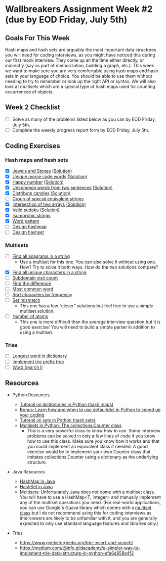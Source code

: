 # Wallbreakers Assignment Week #2 (due by EOD Friday, July 5th)


## Goals For This Week
Hash maps and hash sets are arguably the most important data structures you will need for coding interviews, as you might have noticed this during our first mock interview. They come up all the time either directly, or indirectly (say as part of memorization, building a graph, etc.). This week we want to make sure you are very comfortable using hash maps and hash sets in your language of choice. You should be able to use them without needing to try to remember or look up the right API or syntax. We will also look at multisets which are a special type of hash maps used for counting occurrences of objects.

## Week 2 Checklist
- [ ] Solve as many of the problems listed below as you can by EOD Friday, July 5th.
- [ ] Complete the weekly progress report form by EOD Friday, July 5th.

## Coding Exercises

### Hash maps and hash sets
- [x] [Jewels and Stones](https://leetcode.com/problems/jewels-and-stones/) [(Solution)](https://github.com/amarsgithub/Wallbreakers/blob/master/Week%202%20-%20hashmaps%2C%20sets%2C%20multisets%2C%20tries/771.%20Jewels%20and%20Stones/main.cpp)
- [x] [Unique morse code words](https://leetcode.com/problems/unique-morse-code-words/) [(Solution)](https://github.com/amarsgithub/Wallbreakers/blob/master/Week%202%20-%20hashmaps%2C%20sets%2C%20multisets%2C%20tries/804.%20Unique%20Morse%20Code%20Words/main.cpp)
- [x] [Happy number](https://leetcode.com/problems/happy-number/) [(Solution)](https://github.com/amarsgithub/Wallbreakers/blob/master/Week%202%20-%20hashmaps%2C%20sets%2C%20multisets%2C%20tries/202.%20Happy%20Number/main.cpp)
- [x] [Uncommon words from two sentences](https://leetcode.com/problems/uncommon-words-from-two-sentences/) [(Solution)](https://github.com/amarsgithub/Wallbreakers/blob/master/Week%202%20-%20hashmaps%2C%20sets%2C%20multisets%2C%20tries/884.%20Uncommon%20words%20from%20two%20sentences/main.cpp)
- [x] [Distribute candies](https://leetcode.com/problems/distribute-candies/) [(Solution)](https://github.com/amarsgithub/Wallbreakers/blob/master/Week%202%20-%20hashmaps%2C%20sets%2C%20multisets%2C%20tries/575.%20Distribute%20Candies/main.cpp)
- [ ] [Group of special equivalent strings](https://leetcode.com/problems/groups-of-special-equivalent-strings/)
- [x] [Intersection of two arrays](https://leetcode.com/problems/intersection-of-two-arrays/) [(Solution)](https://github.com/amarsgithub/Wallbreakers/blob/master/Week%202%20-%20hashmaps%2C%20sets%2C%20multisets%2C%20tries/349.%20Intersection%20of%20Two%20Arrays/main.cpp)
- [x] [Valid sudoku](https://leetcode.com/problems/valid-sudoku/) [(Solution)](https://github.com/amarsgithub/Wallbreakers/blob/master/Week%202%20-%20hashmaps%2C%20sets%2C%20multisets%2C%20tries/36.%20Valid%20Sudoku/main.cpp)
- [x] [Isomorphic strings](https://leetcode.com/problems/isomorphic-strings/)
- [x] [Word pattern](https://leetcode.com/problems/word-pattern/)
- [ ] [Design hashmap](https://leetcode.com/problems/design-hashmap/)
- [ ] [Design hashset](https://leetcode.com/problems/design-hashset/)

### Multisets
- [ ] [Find all anagrams in a string](https://leetcode.com/problems/find-all-anagrams-in-a-string/)
    - Use a multiset for this one. You can also solve it without using one. How? Try to solve it both ways. How do the two solutions compare?
- [x] [Find all unique characters in a string](https://leetcode.com/problems/first-unique-character-in-a-string/)
- [ ] [Subdomain visit count](https://leetcode.com/problems/subdomain-visit-count/)
- [ ] [Find the difference](https://leetcode.com/problems/find-the-difference/)
- [ ] [Most common word](https://leetcode.com/problems/most-common-word/)
- [ ] [Sort characters by frequency](https://leetcode.com/problems/sort-characters-by-frequency/)
- [ ] [Set mismatch](https://leetcode.com/problems/set-mismatch/)
    - This one has a few “clever” solutions but feel free to use a simple multiset solution.
- [ ] [Number of atoms](https://leetcode.com/problems/number-of-atoms/)
    - This one is more difficult than the average interview question but it is good exercise! You will need to build a simple parser in addition to using a multiset.

### Tries
- [ ] [Longest word in dictionary](https://leetcode.com/problems/longest-word-in-dictionary)
- [ ] [Implement trie prefix tree](https://leetcode.com/problems/implement-trie-prefix-tree)
- [ ] [Word Search II](https://leetcode.com/problems/word-search-ii)

## Resources
* Python Resources
    * [Tutorial on dictionaries in Python (hash maps)](https://www.datacamp.com/community/tutorials/python-dictionary-tutorial)
    * [Bonus: Learn how and when to use defaultdict in Python to speed up your coding](https://www.accelebrate.com/blog/using-defaultdict-python/)
    * [Tutorial on sets in Python (hash sets)](https://www.datacamp.com/community/tutorials/sets-in-python)
    * [Multisets in Python: The collections.Counter class](https://pymotw.com/2/collections/counter.html)
        * This is a very powerful class to know how to use. Some interview problems can be solved in only a few lines of code if you know how to use this class. Make sure you know how it works and that you could implement an equivalent class if needed. A good exercise would be to implement your own Counter class that imitates collections.Counter using a dictionary as the underlying structure.

* Java Resources
    * [HashMap in Java](https://www.callicoder.com/java-hashmap/)
    * [HashSet in Java](https://www.baeldung.com/java-hashset)
    * Multisets: Unfortunately Java does not come with a multiset class. You will have to use a HashMap<T, Integer> and manually implement any of the multiset operations you need. (For real-world applications, you can use Google's Guava library which comes with a [multiset class](https://google.github.io/guava/releases/16.0/api/docs/com/google/common/collect/Multiset.html) but I do not recommend using this for coding interviews as interviewers are likely to be unfamiliar with it, and you are generally expected to only use standard language features and libraries only.)

* Tries
    * https://www.geeksforgeeks.org/trie-insert-and-search/
    * https://medium.com/@info.gildacademy/a-simpler-way-to-implement-trie-data-structure-in-python-efa6a958a4f2